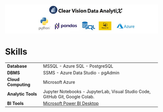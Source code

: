 ![GitHub Logo](/github_banner4.jpg)
</p>
<!---### Hi there 👋

<!--
**MalcolmWeyeneth/MalcolmWeyeneth** is a ✨ _special_ ✨ repository because its `README.md` (this file) appears on your GitHub profile.

Here are some ideas to get you started:

- 🔭 I’m currently working on ...
- 🌱 I’m currently learning ...
- 👯 I’m looking to collaborate on ...
- 🤔 I’m looking for help with ...
- 💬 Ask me about ...
- 📫 How to reach me: ...
- 😄 Pronouns: ...
- ⚡ Fun fact: ...
-->
# Skills

  <table>
    <td><b>Database</b></td>
        <td>MSSQL - Azure SQL - PostgreSQL</td>
    </tr>
     <tr>
     <td><b>DBMS</b></td>
        <td>SSMS - Azure Data Studio - pgAdmin</td>
    </tr>
     <tr>
     <td><b>Cloud Computing</b></td>
        <td>Microsoft Azure</td>
    </tr>
    <tr>
     <td><b>Analytic Tools</b></td>
        <td>Jupyter Notebooks - JupyterLab, Visual Studio Code, GitHub Git, Google Colab.</td>
     </tr>
     <tr>
     <td><b>BI Tools</b></td>
      <td><a href="https://powerbi.microsoft.com">Microsoft Power BI Desktop</a></td>
    </tr>
